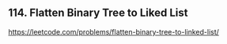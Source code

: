 ## 114. Flatten Binary Tree to Liked List
https://leetcode.com/problems/flatten-binary-tree-to-linked-list/
